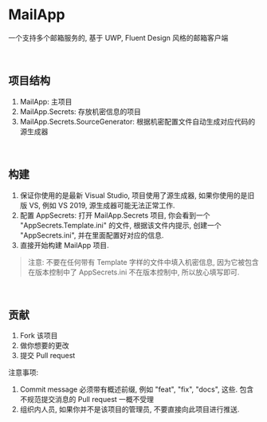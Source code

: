 # MailApp

一个支持多个邮箱服务的, 基于 UWP, Fluent Design 风格的邮箱客户端

<br/>

## 项目结构

1. MailApp: 主项目
2. MailApp.Secrets: 存放机密信息的项目
3. MailApp.Secrets.SourceGenerator: 根据机密配置文件自动生成对应代码的源生成器

<br/>

## 构建

1. 保证你使用的是最新 Visual Studio, 项目使用了源生成器, 如果你使用的是旧版 VS, 例如 VS 2019,
   源生成器可能无法正常工作.
2. 配置 AppSecrets: 打开 MailApp.Secrets 项目, 你会看到一个 "AppSecrets.Template.ini" 的文件,
   根据该文件内提示, 创建一个 "AppSecrets.ini", 并在里面配置好对应的信息.
3. 直接开始构建 MailApp 项目.

> 注意: 不要在任何带有 Template 字样的文件中填入机密信息, 因为它被包含在版本控制中了
> AppSecrets.ini 不在版本控制中, 所以放心填写即可.

<br />

## 贡献

1. Fork 该项目
2. 做你想要的更改
3. 提交 Pull request

注意事项:

1. Commit message 必须带有概述前缀, 例如 "feat", "fix", "docs", 这些.
   包含不规范提交消息的 Pull request 一概不受理
2. 组织内人员, 如果你并不是该项目的管理员, 不要直接向此项目进行推送.